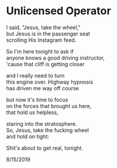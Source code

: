 # Unlicensed Operator
I said, "Jesus, take the wheel,"  
but Jesus is in the passenger seat  
scrolling His Instagram feed.  

So I'm here tonight to ask if  
anyone knows a good driving instructor,  
'cause that cliff is getting closer  

and I really need to turn  
this engine over. Highway hypnosis  
has driven me way off course  

but now it's time to focus  
on the forces that brought us here,  
that hold us helpless,  

staring into the stratosphere.  
So, Jesus, take the fucking wheel  
and hold on tight:  

Shit's about to get real, tonight.

8/15/2019
